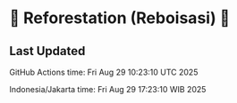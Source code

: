 
# 🌳 Reforestation (Reboisasi) 🌲

## Last Updated

GitHub Actions time: Fri Aug 29 10:23:10 UTC 2025

Indonesia/Jakarta time: Fri Aug 29 17:23:10 WIB 2025
